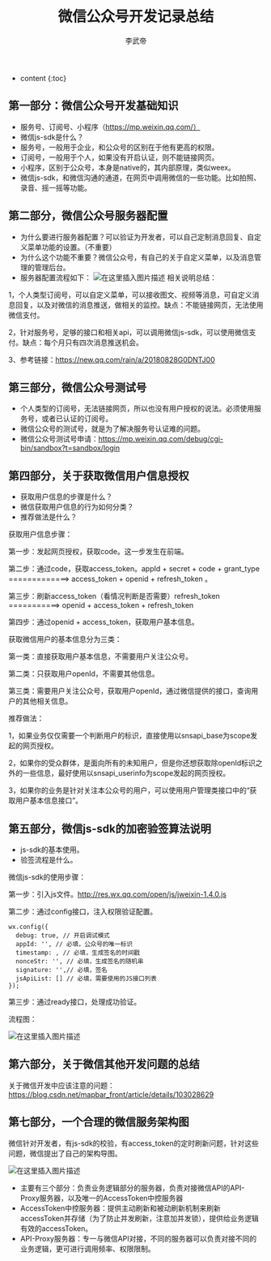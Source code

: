 ﻿---
layout: post 
title:  "微信公众号开发记录总结" 
categories: 前端 
tags: 微信公众号 
author: 李武帝 
---

* content
{:toc}

## 第一部分：微信公众号开发基础知识

 - 服务号、订阅号、小程序（https://mp.weixin.qq.com/）
 - 微信js-sdk是什么？
 - 服务号，一般用于企业，和公众号的区别在于他有更高的权限。
 - 订阅号，一般用于个人，如果没有开启认证，则不能链接网页。
 - 小程序，区别于公众号，本身是native的，其内部原理，类似weex。
 - 微信js-sdk，和微信沟通的通道，在网页中调用微信的一些功能。比如拍照、录音、摇一摇等功能。



## 第二部分，微信公众号服务器配置

 - 为什么要进行服务器配置？可以验证为开发者，可以自己定制消息回复、自定义菜单功能的设置。（不重要）
 - 为什么这个功能不重要？微信公众号，有自己的关于自定义菜单，以及消息管理的管理后台。
 - 服务器配置流程如下：
![在这里插入图片描述](https://img-blog.csdnimg.cn/2019111418335091.png?x-oss-process=image/watermark,type_ZmFuZ3poZW5naGVpdGk,shadow_10,text_aHR0cHM6Ly9ibG9nLmNzZG4ubmV0L21hcGJhcl9mcm9udA==,size_16,color_FFFFFF,t_70)
相关说明总结：

1，个人类型订阅号，可以自定义菜单，可以接收图文、视频等消息，可自定义消息回复，以及对微信的消息推送，做相关的监控。缺点：不能链接网页，无法使用微信支付。

2，针对服务号，足够的接口和相关api，可以调用微信js-sdk，可以使用微信支付。缺点：每个月只有四次消息推送机会。

3、参考链接：https://new.qq.com/rain/a/20180828G0DNTJ00

## 第三部分，微信公众号测试号

 - 个人类型的订阅号，无法链接网页，所以也没有用户授权的说法。必须使用服务号，或者已认证的订阅号。
 - 微信公众号的测试号，就是为了解决服务号认证难的问题。
 - 微信公众号测试号申请：https://mp.weixin.qq.com/debug/cgi-bin/sandbox?t=sandbox/login

## 第四部分，关于获取微信用户信息授权

 - 获取用户信息的步骤是什么？
 - 微信获取用户信息的行为如何分类？
 - 推荐做法是什么？

获取用户信息步骤：

第一步：发起网页授权，获取code。这一步发生在前端。

第二步：通过code，获取access_token。appId + secret + code + grant_type  =============>  access_token + openid + refresh_token 。

第三步：刷新access_token（看情况判断是否需要）refresh_token ===========> openid + access_token + refresh_token

第四步：通过openid + access_token，获取用户基本信息。

获取微信用户的基本信息分为三类：

第一类：直接获取用户基本信息，不需要用户关注公众号。

第二类：只获取用户openId，不需要其他信息。

第三类：需要用户关注公众号，获取用户openId，通过微信提供的接口，查询用户的其他相关信息。

推荐做法：

1，如果业务仅仅需要一个判断用户的标识，直接使用以snsapi_base为scope发起的网页授权。

2，如果你的受众群体，是面向所有的未知用户，但是你还想获取除openId标识之外的一些信息，最好使用以snsapi_userinfo为scope发起的网页授权。

3，如果你的业务是针对关注本公众号的用户，可以使用用户管理类接口中的“获取用户基本信息接口”。

## 第五部分，微信js-sdk的加密验签算法说明

 - js-sdk的基本使用。
 - 验签流程是什么。

微信js-sdk的使用步骤：

第一步：引入js文件。http://res.wx.qq.com/open/js/jweixin-1.4.0.js

第二步：通过config接口，注入权限验证配置。

```
wx.config({
  debug: true, // 开启调试模式
  appId: '', // 必填，公众号的唯一标识
  timestamp: , // 必填，生成签名的时间戳
  nonceStr: '', // 必填，生成签名的随机串
  signature: '',// 必填，签名
  jsApiList: [] // 必填，需要使用的JS接口列表
});
```

第三步：通过ready接口，处理成功验证。

流程图：

![在这里插入图片描述](https://img-blog.csdnimg.cn/201911141841152.png?x-oss-process=image/watermark,type_ZmFuZ3poZW5naGVpdGk,shadow_10,text_aHR0cHM6Ly9ibG9nLmNzZG4ubmV0L21hcGJhcl9mcm9udA==,size_16,color_FFFFFF,t_70)
## 第六部分，关于微信其他开发问题的总结
关于微信开发中应该注意的问题：
https://blog.csdn.net/mapbar_front/article/details/103028629

## 第七部分，一个合理的微信服务架构图
微信针对开发者，有js-sdk的校验，有access_token的定时刷新问题，针对这些问题，微信提出了自己的架构导图。

![在这里插入图片描述](https://img-blog.csdnimg.cn/20191114184256409.png?x-oss-process=image/watermark,type_ZmFuZ3poZW5naGVpdGk,shadow_10,text_aHR0cHM6Ly9ibG9nLmNzZG4ubmV0L21hcGJhcl9mcm9udA==,size_16,color_FFFFFF,t_70)

 - 主要有三个部分：负责业务逻辑部分的服务器，负责对接微信API的API-Proxy服务器，以及唯一的AccessToken中控服务器
 - AccessToken中控服务器：提供主动刷新和被动刷新机制来刷新accessToken并存储（为了防止并发刷新，注意加并发锁），提供给业务逻辑有效的accessToken。
 - API-Proxy服务器：专一与微信API对接，不同的服务器可以负责对接不同的业务逻辑，更可进行调用频率、权限限制。

